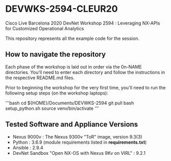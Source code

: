 # DEVWKS-2594-CLEUR20

Cisco Live Barcelona 2020 DevNet Workshop 2594 : Leveraging NX-APIs
for Customized Operational Analytics

This repository represents all the example code for the session.

## How to navigate the repository

Each phase of the workshop is laid out in order via the 0n-NAME
directories.  You'll need to enter each directory and follow the
instructions in the respective README.md files.

Prior to beginning the workshop for the very first time, you'll need
to run the following setup steps (on the workshop laptops):

'''bash
cd ${HOME}/Documents/DEVWKS-2594
git pull
bash setup_python.sh
source venv/bin/activate
'''

## Tested Software and Appliance Versions

- Nexus 9000v : The Nexus 9300v "ToR" image, version 9.3(3)
- Python : 3.6.9 (module requirements listed in **requirements.txt**)
- Ansible : 2.9.4
- DevNet Sandbox "Open NX-OS with Nexus 9Kv on VIRL" : 9.2.1

